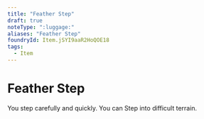 ```yaml
---
title: "Feather Step"
draft: true
noteType: ":luggage:"
aliases: "Feather Step"
foundryId: Item.jSYI9aaR2HoQOE18
tags:
  - Item
---
```


# Feather Step

You step carefully and quickly. You can Step into difficult terrain.
